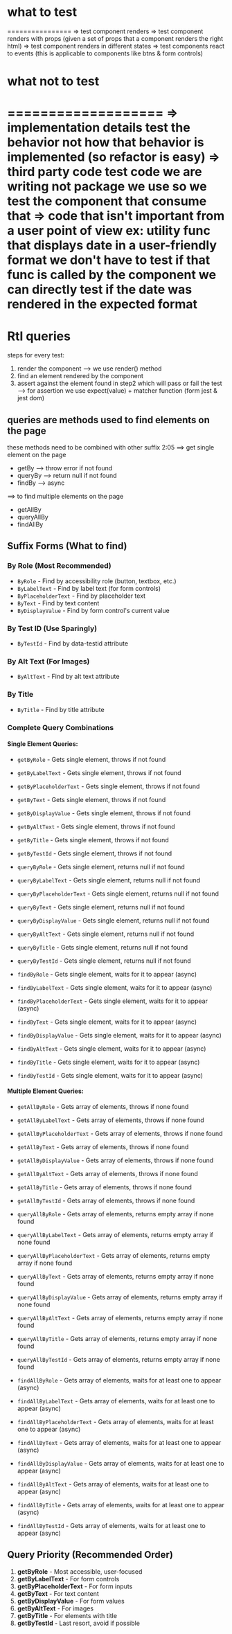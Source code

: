 # what to test

================
=> test component renders
=> test component renders with props
(given a set of props that a component renders the right html)
=> test component renders in different states
=> test components react to events (this is applicable to components like btns & form controls)

# what not to test

===================
=> implementation details
test the behavior not how that behavior is implemented (so refactor is easy)
=> third party code
test code we are writing not package we use
so we test the component that consume that
=> code that isn't important from a user point of view
ex:
utility func that displays date in a user-friendly format
we don't have to test if that func is called by the component
we can directly test if the date was rendered in the expected format
=======================================================================================

# Rtl queries

steps for every test:

1. render the component --> we use render() method
2. find an element rendered by the component
3. assert against the element found in step2 which will pass or fail the test -->
   for assertion we use expect(value) + matcher function (form jest & jest dom)

## queries are methods used to find elements on the page

these methods need to be combined with other suffix
2:05
==> get single element on the page

- getBy --> throw error if not found 
- queryBy --> return null if not found 
- findBy --> async 

==> to find multiple elements on the page

- getAllBy
- queryAllBy
- findAllBy

## Suffix Forms (What to find)

### By Role (Most Recommended)

- `ByRole` - Find by accessibility role (button, textbox, etc.)
- `ByLabelText` - Find by label text (for form controls)
- `ByPlaceholderText` - Find by placeholder text
- `ByText` - Find by text content
- `ByDisplayValue` - Find by form control's current value

### By Test ID (Use Sparingly)

- `ByTestId` - Find by data-testid attribute

### By Alt Text (For Images)

- `ByAltText` - Find by alt text attribute

### By Title

- `ByTitle` - Find by title attribute

### Complete Query Combinations

#### Single Element Queries:

- `getByRole` - Gets single element, throws if not found
- `getByLabelText` - Gets single element, throws if not found
- `getByPlaceholderText` - Gets single element, throws if not found
- `getByText` - Gets single element, throws if not found
- `getByDisplayValue` - Gets single element, throws if not found
- `getByAltText` - Gets single element, throws if not found
- `getByTitle` - Gets single element, throws if not found
- `getByTestId` - Gets single element, throws if not found

- `queryByRole` - Gets single element, returns null if not found
- `queryByLabelText` - Gets single element, returns null if not found
- `queryByPlaceholderText` - Gets single element, returns null if not found
- `queryByText` - Gets single element, returns null if not found
- `queryByDisplayValue` - Gets single element, returns null if not found
- `queryByAltText` - Gets single element, returns null if not found
- `queryByTitle` - Gets single element, returns null if not found
- `queryByTestId` - Gets single element, returns null if not found

- `findByRole` - Gets single element, waits for it to appear (async)
- `findByLabelText` - Gets single element, waits for it to appear (async)
- `findByPlaceholderText` - Gets single element, waits for it to appear (async)
- `findByText` - Gets single element, waits for it to appear (async)
- `findByDisplayValue` - Gets single element, waits for it to appear (async)
- `findByAltText` - Gets single element, waits for it to appear (async)
- `findByTitle` - Gets single element, waits for it to appear (async)
- `findByTestId` - Gets single element, waits for it to appear (async)

#### Multiple Element Queries:

- `getAllByRole` - Gets array of elements, throws if none found
- `getAllByLabelText` - Gets array of elements, throws if none found
- `getAllByPlaceholderText` - Gets array of elements, throws if none found
- `getAllByText` - Gets array of elements, throws if none found
- `getAllByDisplayValue` - Gets array of elements, throws if none found
- `getAllByAltText` - Gets array of elements, throws if none found
- `getAllByTitle` - Gets array of elements, throws if none found
- `getAllByTestId` - Gets array of elements, throws if none found

- `queryAllByRole` - Gets array of elements, returns empty array if none found
- `queryAllByLabelText` - Gets array of elements, returns empty array if none found
- `queryAllByPlaceholderText` - Gets array of elements, returns empty array if none found
- `queryAllByText` - Gets array of elements, returns empty array if none found
- `queryAllByDisplayValue` - Gets array of elements, returns empty array if none found
- `queryAllByAltText` - Gets array of elements, returns empty array if none found
- `queryAllByTitle` - Gets array of elements, returns empty array if none found
- `queryAllByTestId` - Gets array of elements, returns empty array if none found

- `findAllByRole` - Gets array of elements, waits for at least one to appear (async)
- `findAllByLabelText` - Gets array of elements, waits for at least one to appear (async)
- `findAllByPlaceholderText` - Gets array of elements, waits for at least one to appear (async)
- `findAllByText` - Gets array of elements, waits for at least one to appear (async)
- `findAllByDisplayValue` - Gets array of elements, waits for at least one to appear (async)
- `findAllByAltText` - Gets array of elements, waits for at least one to appear (async)
- `findAllByTitle` - Gets array of elements, waits for at least one to appear (async)
- `findAllByTestId` - Gets array of elements, waits for at least one to appear (async)

## Query Priority (Recommended Order)

1. **getByRole** - Most accessible, user-focused
2. **getByLabelText** - For form controls
3. **getByPlaceholderText** - For form inputs
4. **getByText** - For text content
5. **getByDisplayValue** - For form values
6. **getByAltText** - For images
7. **getByTitle** - For elements with title
8. **getByTestId** - Last resort, avoid if possible
